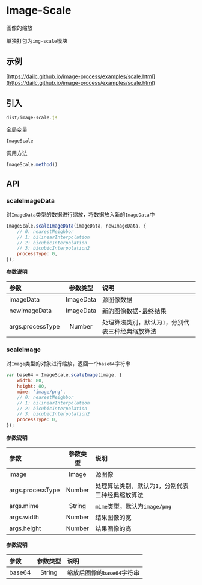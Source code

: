 # Image-Scale

图像的缩放

单独打包为`img-scale`模块

## 示例

[https://dailc.github.io/image-process/examples/scale.html](https://dailc.github.io/image-process/examples/scale.html)

## 引入

```js
dist/image-scale.js
```

全局变量

```js
ImageScale
```

调用方法

```js
ImageScale.method()
```

## API

### scaleImageData

对`ImageData`类型的数据进行缩放，将数据放入新的`ImageData`中

```js
ImageScale.scaleImageData(imageData, newImageData, {
    // 0: nearestNeighbor
    // 1: bilinearInterpolation
    // 2: bicubicInterpolation
    // 3: bicubicInterpolation2
    processType: 0,
});
```

__参数说明__

| 参数 | 参数类型 | 说明 |
| :------------- |:-------------:|:-------------|
| imageData | ImageData | 源图像数据 |
| newImageData | ImageData | 新的图像数据-最终结果 |
| args.processType | Number | 处理算法类别，默认为`1`，分别代表三种经典缩放算法 |

### scaleImage

对`Image`类型的对象进行缩放，返回一个`base64`字符串

```js
var base64 = ImageScale.scaleImage(image, {
    width: 80,
    height: 80,
    mime: 'image/png',
    // 0: nearestNeighbor
    // 1: bilinearInterpolation
    // 2: bicubicInterpolation
    // 3: bicubicInterpolation2
    processType: 0,
});
```

__参数说明__

| 参数 | 参数类型 | 说明 |
| :------------- |:-------------:|:-------------|
| image | Image | 源图像 |
| args.processType | Number | 处理算法类别，默认为`1`，分别代表三种经典缩放算法 |
| args.mime | String | `mime`类型，默认为`image/png` |
| args.width | Number | 结果图像的宽 |
| args.height | Number | 结果图像的高 |

__参数说明__

| 参数 | 参数类型 | 说明 |
| :------------- |:-------------:|:-------------|
| base64 | String | 缩放后图像的`base64`字符串 |
